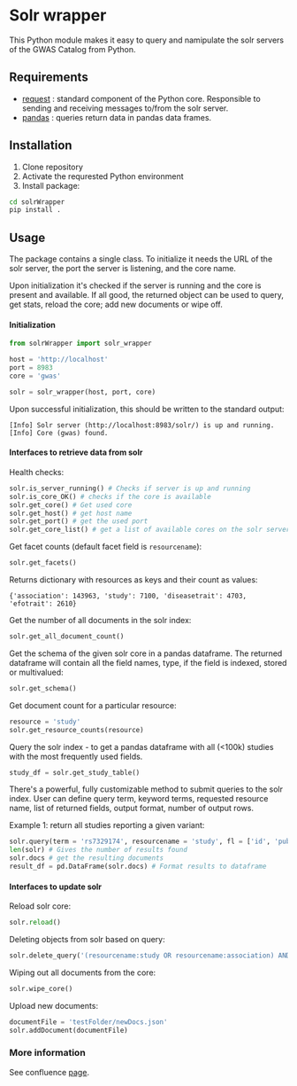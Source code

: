 # Solr wrapper

This Python module makes it easy to query and namipulate the solr servers of the GWAS Catalog from Python. 

## Requirements

* [request](https://requests.kennethreitz.org/en/master/) : standard component of the Python core. Responsible to sending and 
receiving messages to/from the solr server.
* [pandas](https://pandas.pydata.org) : queries return data in pandas data frames.

## Installation

1. Clone repository
2. Activate the requrested Python environment
3. Install package:

```bash
cd solrWrapper
pip install .
```

## Usage

The package contains a single class. To initialize it needs the URL of the solr server, the port the server is listening, and the core name.

Upon initialization it's checked if the server is running and the core is present and available. If all good, the returned object can be used to query, get stats, reload the core; add new documents or wipe off.

#### Initialization


```python
from solrWrapper import solr_wrapper

host = 'http://localhost'
port = 8983
core = 'gwas'

solr = solr_wrapper(host, port, core)
```

Upon successful initialization, this should be written to the standard output:

```
[Info] Solr server (http://localhost:8983/solr/) is up and running.
[Info] Core (gwas) found.
```

#### Interfaces to retrieve data from solr

Health checks:

```python
solr.is_server_running() # Checks if server is up and running
solr.is_core_OK() # checks if the core is available
solr.get_core() # Get used core
solr.get_host() # get host name
solr.get_port() # get the used port
solr.get_core_list() # get a list of available cores on the solr server
```

Get facet counts (default facet field is `resourcename`):

```python
solr.get_facets()
```

Returns dictionary with resources as keys and their count as values:

```
{'association': 143963, 'study': 7100, 'diseasetrait': 4703, 'efotrait': 2610}
```

Get the number of all documents in the solr index:

```python
solr.get_all_document_count()
```

Get the schema of the given solr core in a pandas dataframe. The returned dataframe will contain all the field names, type, if the field is indexed, stored or multivalued:

```python
solr.get_schema()
```

Get document count for a particular resource:

```python
resource = 'study'
solr.get_resource_counts(resource)
```

Query the solr index - to get a pandas dataframe with all (<100k) studies with the most frequently used fields.

```python
study_df = solr.get_study_table()
```

There's a powerful, fully customizable method to submit queries to the solr index. User can 
define query term, keyword terms, requested resource name, list of returned fields, output format, number of output rows.

Example 1: return all studies reporting a given variant:

```python
solr.query(term = 'rs7329174', resourcename = 'study', fl = ['id', 'pubmedId', 'accessionId'])
len(solr) # Gives the number of results found
solr.docs # get the resulting documents
result_df = pd.DataFrame(solr.docs) # Format results to dataframe
```

#### Interfaces to update solr

Reload solr core:

```python
solr.reload()
```

Deleting objects from solr based on query:

```python
solr.delete_query('(resourcename:study OR resourcename:association) AND ( pubmedId:22683750 )')
```

Wiping out all documents from the core:

```python
solr.wipe_core()
```

Upload new documents:

```python
documentFile = 'testFolder/newDocs.json'
solr.addDocument(documentFile)
```

### More information

See confluence [page](https://www.ebi.ac.uk/seqdb/confluence/display/GOCI/Solr+wrapper).





